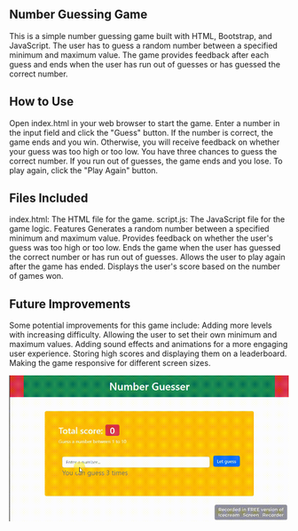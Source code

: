 ## Number Guessing Game
This is a simple number guessing game built with HTML, Bootstrap, and JavaScript. The user has to guess a random number between a specified minimum and maximum value. The game provides feedback after each guess and ends when the user has run out of guesses or has guessed the correct number.

## How to Use
Open index.html in your web browser to start the game.
Enter a number in the input field and click the "Guess" button.
If the number is correct, the game ends and you win. Otherwise, you will receive feedback on whether your guess was too high or too low.
You have three chances to guess the correct number. If you run out of guesses, the game ends and you lose.
To play again, click the "Play Again" button.

## Files Included
index.html: The HTML file for the game.
script.js: The JavaScript file for the game logic.
Features
Generates a random number between a specified minimum and maximum value.
Provides feedback on whether the user's guess was too high or too low.
Ends the game when the user has guessed the correct number or has run out of guesses.
Allows the user to play again after the game has ended.
Displays the user's score based on the number of games won.

## Future Improvements
Some potential improvements for this game include:
Adding more levels with increasing difficulty.
Allowing the user to set their own minimum and maximum values.
Adding sound effects and animations for a more engaging user experience.
Storing high scores and displaying them on a leaderboard.
Making the game responsive for different screen sizes.

![number_guesser_gif](images/number_guesser.gif)